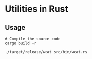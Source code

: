 # Utilities in Rust

## Usage

``` shell
# Compile the source code
cargo build -r

./target/release/wcat src/bin/wcat.rs
```
